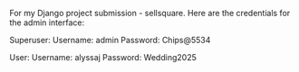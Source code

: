 For my Django project submission - sellsquare.  Here are the credentials for the admin interface:

Superuser:
Username: admin
Password: Chips@5534


User:
Username: alyssaj
Password: Wedding2025
